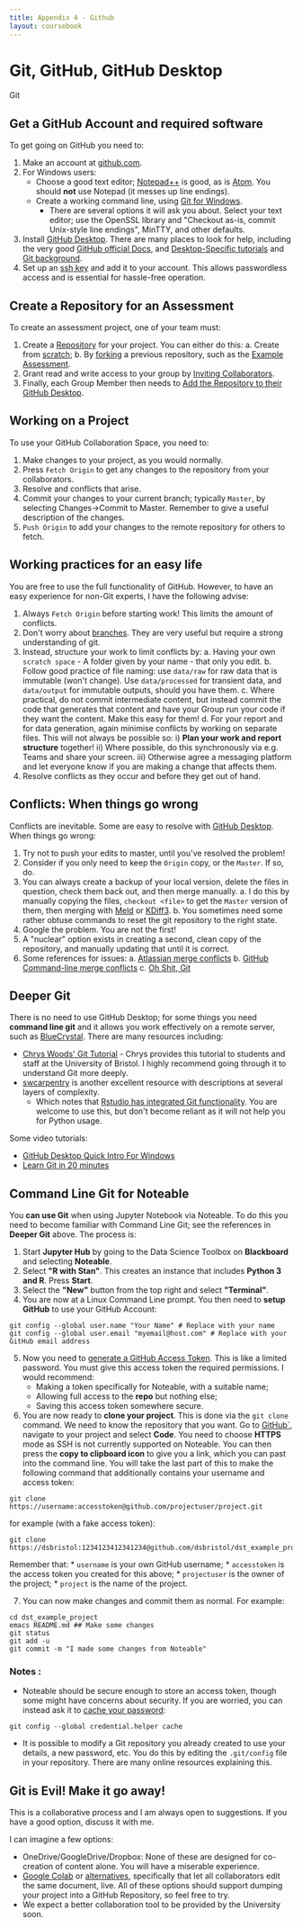```yaml
---
title: Appendix 4 - Github
layout: coursebook
---
```


# Git, GitHub, GitHub Desktop

Git 

## Get a GitHub Account and required software

To get going on GitHub you need to:

1. Make an account at [github.com](https://github.com/).
2. For Windows users:
   - Choose a good text editor; [Notepad++](https://notepad-plus-plus.org/downloads/) is good, as is [Atom](https://atom.io/). You should **not** use Notepad (it messes up line endings).
   - Create a working command line, using [Git for Windows](https://gitforwindows.org/).
	 - There are several options it will ask you about. Select your text editor; use the OpenSSL library and "Checkout as-is, commit Unix-style line endings", MinTTY, and other defaults.
3. Install [GitHub Desktop](https://desktop.github.com/). There are many places to look for help, including the very good [GitHub official Docs](https://docs.github.com/en/desktop), and [Desktop-Specific tutorials](https://www.softwaretestinghelp.com/github-desktop-tutorial/) and [Git background](https://swcarpentry.github.io/git-novice/).
4. Set up an [ssh key](https://docs.github.com/en/github/authenticating-to-github/connecting-to-github-with-ssh) and add it to your account. This allows passwordless access and is essential for hassle-free operation.


## Create a Repository for an Assessment

To create an assessment project, one of your team must:

1. Create a [Repository](https://docs.github.com/en/enterprise/2.15/user/articles/create-a-repo) for your project. You can either do this:
   a. Create from [scratch](https://docs.github.com/en/enterprise/2.15/user/articles/create-a-repo);
   b. By [forking](https://docs.github.com/en/github/getting-started-with-github/fork-a-repo) a previous repository, such as the [Example Assessment](https://github.com/dsbristol/dst_example_project).
2. Grant read and write access to your group by [Inviting Collaborators](https://docs.github.com/en/github/setting-up-and-managing-your-github-user-account/inviting-collaborators-to-a-personal-repository).
3. Finally, each Group Member then needs to [Add the Repository to their GitHub Desktop](https://docs.github.com/en/desktop/contributing-and-collaborating-using-github-desktop/cloning-a-repository-from-github-to-github-desktop).

## Working on a Project

To use your GitHub Collaboration Space, you need to:

1. Make changes to your project, as you would normally.
2. Press `Fetch Origin` to get any changes to the repository from your collaborators.
3. Resolve and conflicts that arise.
4. Commit your changes to your current branch; typically `Master`, by selecting Changes->Commit to Master. Remember to give a useful description of the changes.
5. `Push Origin` to add your changes to the remote repository for others to fetch.

## Working practices for an easy life

You are free to use the full functionality of GitHub. However, to have an easy experience for non-Git experts, I have the following advise:

1. Always `Fetch Origin` before starting work! This limits the amount of conflicts.
2. Don't worry about [branches](https://git-scm.com/book/en/v2/Git-Branching-Branches-in-a-Nutshell). They are very useful but require a strong understanding of git.
3. Instead, structure your work to limit conflicts by:
   a. Having your own `scratch space` - A folder given by your name - that only you edit.
   b. Follow good practice of file naming: use `data/raw` for raw data that is immutable (won't change). Use `data/processed` for transient data, and `data/output` for immutable outputs, should you have them.
   c. Where practical, do not commit intermediate content, but instead commit the code that generates that content and have your Group run your code if they want the content. Make this easy for them!
   d. For your report and for data generation, again minimise conflicts by working on separate files. This will not always be possible so:
	   i) **Plan your work and report structure** together!
	   ii) Where possible, do this synchronously via e.g. Teams and share your screen.
	   iii) Otherwise agree a messaging platform and let everyone know if you are making a change that affects them.
4. Resolve conflicts as they occur and before they get out of hand.

## Conflicts: When things go wrong

Conflicts are inevitable. Some are easy to resolve with [GitHub Desktop](https://docs.github.com/en/github/collaborating-with-issues-and-pull-requests/resolving-a-merge-conflict-on-github). When things go wrong:

1. Try not to push your edits to master, until you've resolved the problem!
2. Consider if you only need to keep the `Origin` copy, or the `Master`. If so, do.
3. You can always create a backup of your local version, delete the files in question, check them back out, and then merge manually.
   a. I do this by manually copying the files, `checkout <file>` to get the `Master` version of them, then merging with [Meld](https://meldmerge.org/) or [KDiff3](https://invent.kde.org/sdk/kdiff3).
   b. You sometimes need some rather obtuse commands to reset the git repository to the right state.
3. Google the problem. You are not the first!
4. A "nuclear" option exists in creating a second, clean copy of the repository, and manually updating that until it is correct.
5. Some references for issues:
   a. [Atlassian merge conflicts](https://www.atlassian.com/git/tutorials/using-branches/merge-conflicts)
   b. [GitHub Command-line merge conflicts](https://docs.github.com/en/github/collaborating-with-issues-and-pull-requests/resolving-a-merge-conflict-using-the-command-line)
   c. [Oh Shit, Git](https://ohshitgit.com/)

## Deeper Git

There is no need to use GitHub Desktop; for some things you need **command line git** and it allows you work effectively on a remote server, such as [BlueCrystal](appendix5-bluecrystal.md). There are many resources including:

* [Chrys Woods' Git Tutorial](https://chryswoods.com/beginning_git/index.html) - Chrys provides this tutorial to students and staff at the University of Bristol. I highly recommend going through it to understand Git more deeply.
* [swcarpentry](http://swcarpentry.github.io/git-novice/) is another excellent resource with descriptions at several layers of complexity.
  * Which notes that [Rstudio has integrated Git functionality](https://swcarpentry.github.io/git-novice/14-supplemental-rstudio/index.html). You are welcome to use this, but don't become reliant as it will not help you for Python usage.

Some video tutorials:

* [GitHub Desktop Quick Intro For Windows](https://www.youtube.com/watch?v=77W2JSL7-r8)
* [Learn Git in 20 minutes](https://www.youtube.com/watch?v=Y9XZQO1n_7c)

## Command Line Git for Noteable

You **can use Git** when using Jupyter Notebook via Noteable. To do this you need to become familiar with Command Line Git; see the references in **Deeper Git** above. The process is:

[](https://docs.github.com/en/free-pro-team@latest/github/authenticating-to-github/creating-a-personal-access-token)

1. Start **Jupyter Hub** by going to the Data Science Toolbox on **Blackboard** and selecting **Noteable**.
2. Select **"R with Stan"**. This creates an instance that includes **Python 3 and R**. Press **Start**.
3. Select the **"New"** button from the top right and select **"Terminal"**.
4. You are now at a Linux Command Line prompt. You then need to **setup GitHub** to use your GitHub Account:
```{sh}
git config --global user.name "Your Name" # Replace with your name
git config --global user.email "myemail@host.com" # Replace with your GitHub email address
```
5. Now you need to [generate a GitHub Access Token](https://docs.github.com/en/free-pro-team@latest/github/authenticating-to-github/creating-a-personal-access-token). This is like a limited password. You must give this access token the required permissions. I would recommend:
   * Making a token specifically for Noteable, with a suitable name;
   * Allowing full access to the **repo** but nothing else;
   * Saving this access token somewhere secure.
5. You are now ready to **clone your project**. This is done via the `git clone` command. We need to know the repository that you want. Go to [GitHub`](www.github.com), navigate to your project and select **Code**. You need to choose **HTTPS** mode as SSH is not currently supported on Noteable. You can then press the **copy to clipboard icon** to give you a link, which you can past into the command line. You will take the last part of this to make the following command that additionally contains your username and access token:
```{sh}
git clone https://username:accesstoken@github.com/projectuser/project.git
```
for example (with a fake access token):
```{sh}
git clone https://dsbristol:1234123412341234@github.com/dsbristol/dst_example_project.git
```
Remember that:
	* `username` is your own GitHub username;
	* `accesstoken` is the access token you created for this above;
	* `projectuser` is the owner of the project;
	* `project` is the name of the project.

7. You can now make changes and commit them as normal. For example:
```{sh}
cd dst_example_project
emacs README.md ## Make some changes
git status
git add -u
git commit -m "I made some changes from Noteable"
```

### Notes :

* Noteable should be secure enough to store an access token, though some might have concerns about security. If you are worried, you can instead ask it to [cache your password](https://www.phys.uconn.edu/~rozman/Courses/P2200_15F/downloads/github-caching_password_in_git.pdf):
```{sh}
git config --global credential.helper cache
```
* It is possible to modify a Git repository you already created to use your details, a new password, etc. You do this by editing the `.git/config` file in your repository. There are many online resources explaining this.

## Git is Evil! Make it go away!

This is a collaborative process and I am always open to suggestions. If you have a good option, discuss it with me.

I can imagine a few options:

* OneDrive/GoogleDrive/Dropbox: None of these are designed for co-creation of content alone. You will have a miserable experience.
* [Google Colab](colab.research.google.com/) or [alternatives](https://www.kaggle.com/getting-started/99185), specifically that let all collaborators edit the same document, live. All of these options should support dumping your project into a GitHub Repository, so feel free to try.
* We expect a better collaboration tool to be provided by the University soon. 
